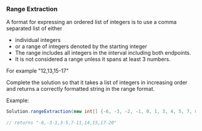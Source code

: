 ### Range Extraction

A format for expressing an ordered list of integers is to use a comma separated list of either

* individual integers
* or a range of integers denoted by the starting integer 
* The range includes all integers in the interval including both endpoints. 
* It is not considered a range unless it spans at least 3 numbers. 
    
For example "12,13,15-17"

Complete the solution so that it takes a list of integers in increasing order and returns a correctly formatted string in the range format.

Example:
```csharp
Solution.rangeExtraction(new int[] {-6, -3, -2, -1, 0, 1, 3, 4, 5, 7, 8, 9, 10, 11, 14, 15, 17, 18, 19, 20})
    
// returns "-6,-3-1,3-5,7-11,14,15,17-20"

